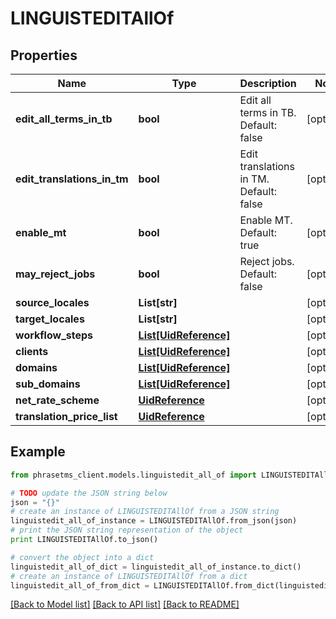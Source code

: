 # LINGUISTEDITAllOf

## Properties

| Name                        | Type                                      | Description                             | Notes      |
| --------------------------- | ----------------------------------------- | --------------------------------------- | ---------- |
| **edit_all_terms_in_tb**    | **bool**                                  | Edit all terms in TB. Default: false    | [optional] |
| **edit_translations_in_tm** | **bool**                                  | Edit translations in TM. Default: false | [optional] |
| **enable_mt**               | **bool**                                  | Enable MT. Default: true                | [optional] |
| **may_reject_jobs**         | **bool**                                  | Reject jobs. Default: false             | [optional] |
| **source_locales**          | **List[str]**                             |                                         | [optional] |
| **target_locales**          | **List[str]**                             |                                         | [optional] |
| **workflow_steps**          | [**List[UidReference]**](UidReference.md) |                                         | [optional] |
| **clients**                 | [**List[UidReference]**](UidReference.md) |                                         | [optional] |
| **domains**                 | [**List[UidReference]**](UidReference.md) |                                         | [optional] |
| **sub_domains**             | [**List[UidReference]**](UidReference.md) |                                         | [optional] |
| **net_rate_scheme**         | [**UidReference**](UidReference.md)       |                                         | [optional] |
| **translation_price_list**  | [**UidReference**](UidReference.md)       |                                         | [optional] |

## Example

```python
from phrasetms_client.models.linguistedit_all_of import LINGUISTEDITAllOf

# TODO update the JSON string below
json = "{}"
# create an instance of LINGUISTEDITAllOf from a JSON string
linguistedit_all_of_instance = LINGUISTEDITAllOf.from_json(json)
# print the JSON string representation of the object
print LINGUISTEDITAllOf.to_json()

# convert the object into a dict
linguistedit_all_of_dict = linguistedit_all_of_instance.to_dict()
# create an instance of LINGUISTEDITAllOf from a dict
linguistedit_all_of_from_dict = LINGUISTEDITAllOf.from_dict(linguistedit_all_of_dict)
```

[[Back to Model list]](../README.md#documentation-for-models) [[Back to API list]](../README.md#documentation-for-api-endpoints) [[Back to README]](../README.md)

